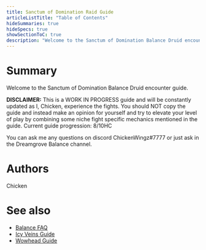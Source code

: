 ```yaml
---
title: Sanctum of Domination Raid Guide
articleListTitle: "Table of Contents"
hideSummaries: true
hideSpecs: true
showSectionToC: true
description: "Welcome to the Sanctum of Domination Balance Druid encounter guide."
---
```


Summary
===
Welcome to the Sanctum of Domination Balance Druid encounter guide.

**DISCLAIMER:** This is a WORK IN PROGRESS guide and will be constantly updated as I, Chicken, experience the fights. You should NOT copy the guide and instead make an opinion for yourself and try to elevate your level of play by combining some niche fight specific mechanics mentioned in the guide.
Current guide progression: 8/10HC

You can ask me any questions on discord ChickenWingz#7777 or just ask in the Dreamgrove Balance channel.

Authors
===
Chicken

See also
===
 - [Balance FAQ](/balance/2020-12-08-9.0_FAQ)
 - [Icy Veins Guide](https://www.icy-veins.com/wow/balance-druid-pve-dps-guide)
 - [Wowhead Guide](https://www.wowhead.com/balance-druid-guide)
